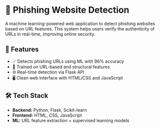 # 🔐 Phishing Website Detection

A machine learning-powered web application to detect phishing websites based on URL features. This system helps users verify the authenticity of URLs in real-time, improving online security.

## 🚀 Features

- ✅ Detects phishing URLs using ML with 96% accuracy
- 🧠 Trained on URL-based and structural features
- 🌐 Real-time detection via Flask API
- 🖥️ Clean web interface with HTML/CSS and JavaScript

## 🛠️ Tech Stack

- **Backend:** Python, Flask, Scikit-learn
- **Frontend:** HTML, CSS, JavaScript
- **ML:** URL feature extraction + supervised learning models
